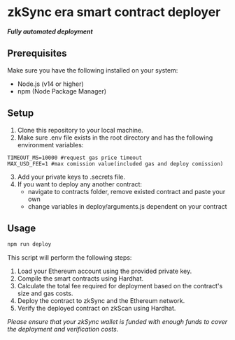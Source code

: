 <h1 align="left">zkSync era smart contract deployer</h1>

_**Fully automated deployment**_

## Prerequisites

Make sure you have the following installed on your system:

* Node.js (v14 or higher)
* npm (Node Package Manager)

## Setup

1. Clone this repository to your local machine.
2. Make sure .env file exists in the root directory and has the following environment variables:
   
```
TIMEOUT_MS=10000 #request gas price timeout
MAX_USD_FEE=1 #max comission value(included gas and deploy comission)
```
3. Add your private keys to .secrets file.
4. If you want to deploy any another contract:
   * navigate to contracts folder, remove existed contract and paste your own
   * change variables in deploy/arguments.js dependent on your contract

## Usage

```bash
npm run deploy
```
This script will perform the following steps:

1. Load your Ethereum account using the provided private key.
2. Compile the smart contracts using Hardhat.
3. Calculate the total fee required for deployment based on the contract's size and gas costs.
4. Deploy the contract to zkSync and the Ethereum network.
5. Verify the deployed contract on zkScan using Hardhat.
   
_*Please ensure that your zkSync wallet is funded with enough funds to cover the deployment and verification costs.*_

